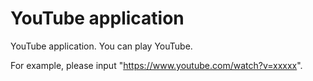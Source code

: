 # YouTube application

YouTube application. You can play YouTube.

For example, please input "https://www.youtube.com/watch?v=xxxxx".

```youtube
```
